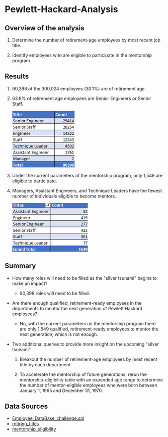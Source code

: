 # Pewlett-Hackard-Analysis 

## Overview of the analysis
  
  1) Determine the number of retirement-age employees by most recent job title. 
  
  2) Identify employees who are eligible to participate in the mentorship program. 
  
## Results

  1) 90,398 of the 300,024 employees (30.1%) are of retirement age.
  
  2) 63.8% of retirement age employees are Senior Engineers or Senior Staff. 
  
      ![](Screenshots/ret_Titles.png)
  
  3) Under the current parameters of the mentorship program, only 1,549 are eligible to participate. 
  
  4) Managers, Assistant Engineers, and Technique Leaders have the fewest number of individuals eligible to become mentors.
  
      ![](Screenshots/mentor_eligible.png)

## Summary

  - How many roles will need to be filled as the "silver tsunami" begins to make an impact?
  
    - 90,398 roles will need to be filled.

  - Are there enough qualified, retirement-ready employees in the departments to mentor the next generation of Pewlett Hackard employees?
  
    - No, with the current parameters on the mentorship program there are only 1,549 qualified, retirement-ready employees to mentor the next generation, which is not enough. 
  
  - Two additional queries to provide more insight on the upcoming "silver tsunami"

    1) Breakout the number of retirement-age employees by most recent title by each department.

    2) To accelerate the mentorship of future generations, rerun the mentorship-eligibility table with an expanded age range to determine the number of mentor-eligible employees who were born between January 1, 1965 and December 31, 1970.
    
## Data Sources

  - [Employee_DataBase_challenge.sql](Queries/Employee_DataBase_challenge.sql)
  - [retiring_titles](Data/retiring_titles.csv)
  - [mentorship_eligibility](Data/mentorship_eligibility.csv)
  
